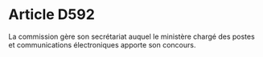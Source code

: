 # Article D592

La commission gère son secrétariat auquel le ministère chargé des postes et communications électroniques apporte son concours.